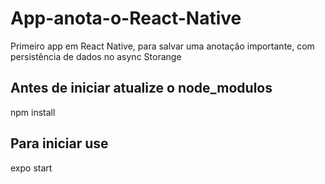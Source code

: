 # App-anota-o-React-Native
Primeiro app em React Native, para salvar uma anotação importante, com persistência de dados no async Storange


## Antes de iniciar atualize o node_modulos
  npm install
## Para iniciar use
  expo start

